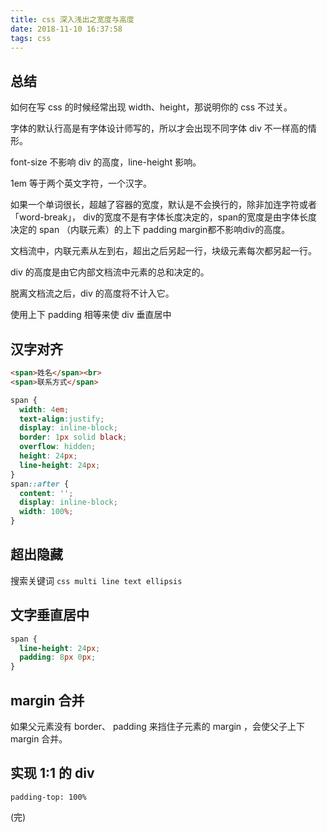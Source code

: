 ```yaml
---
title: css 深入浅出之宽度与高度
date: 2018-11-10 16:37:58
tags: css
---
```


## 总结

如何在写 css 的时候经常出现 width、height，那说明你的 css 不过关。

字体的默认行高是有字体设计师写的，所以才会出现不同字体 div 不一样高的情形。

font-size 不影响 div 的高度，line-height 影响。

1em 等于两个英文字符，一个汉字。

如果一个单词很长，超越了容器的宽度，默认是不会换行的，除非加连字符或者 「word-break」， div的宽度不是有字体长度决定的，span的宽度是由字体长度决定的 span （内联元素）的上下 padding margin都不影响div的高度。

文档流中，内联元素从左到右，超出之后另起一行，块级元素每次都另起一行。

div 的高度是由它内部文档流中元素的总和决定的。

脱离文档流之后，div 的高度将不计入它。

使用上下 padding 相等来使 div 垂直居中

## 汉字对齐

```html 
<span>姓名</span><br>
<span>联系方式</span>
```

```css
span {
  width: 4em;
  text-align:justify;
  display: inline-block;
  border: 1px solid black;
  overflow: hidden;
  height: 24px;
  line-height: 24px;
}
span::after {
  content: '';
  display: inline-block;
  width: 100%;
}
```

## 超出隐藏

搜索关键词 `css multi line text ellipsis`

## 文字垂直居中 

```css
span {
  line-height: 24px;
  padding: 8px 0px;
}
```

## margin 合并

如果父元素没有 border、 padding 来挡住子元素的 margin ，会使父子上下 margin 合并。

##  实现 1:1 的 div

`padding-top: 100%`

(完)
